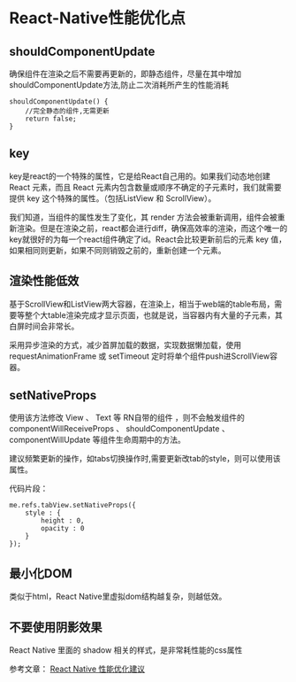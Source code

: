 # React-Native性能优化点

## shouldComponentUpdate

确保组件在渲染之后不需要再更新的，即静态组件，尽量在其中增加shouldComponentUpdate方法,防止二次消耗所产生的性能消耗

```
shouldComponentUpdate() {    //完全静态的组件,无需更新
    return false;}
```


## key
key是react的一个特殊的属性，它是给React自己用的。如果我们动态地创建 React 元素，而且 React 元素内包含数量或顺序不确定的子元素时，我们就需要提供 key 这个特殊的属性。（包括ListView 和 ScrollView）。

我们知道，当组件的属性发生了变化，其 render 方法会被重新调用，组件会被重新渲染。但是在渲染之前，react都会进行diff，确保高效率的渲染，而这个唯一的key就很好的为每一个react组件确定了id。React会比较更新前后的元素 key 值，如果相同则更新，如果不同则销毁之前的，重新创建一个元素。

## 渲染性能低效

基于ScrollView和ListView两大容器，在渲染上，相当于web端的table布局，需要等整个大table渲染完成才显示页面，也就是说，当容器内有大量的子元素，其白屏时间会非常长。

采用异步渲染的方式，减少首屏加载的数据，实现数据懒加载，使用requestAnimationFrame 或 setTimeout 定时将单个组件push进ScrollView容器。


## setNativeProps

使用该方法修改 View 、 Text 等 RN自带的组件 ，则不会触发组件的componentWillReceiveProps 、 shouldComponentUpdate 、 componentWillUpdate 等组件生命周期中的方法。

建议频繁更新的操作，如tabs切换操作时,需要更新改tab的style，则可以使用该属性。


代码片段：

```
me.refs.tabView.setNativeProps({
    style : {
        height : 0,
        opacity : 0
    }
});
```

##  最小化DOM
类似于html，React Native里虚拟dom结构越复杂，则越低效。


## 不要使用阴影效果
React Native 里面的 shadow 相关的样式，是非常耗性能的css属性

参考文章：
[React Native 性能优化建议](http://www.tuicool.com/articles/biUNriA)

